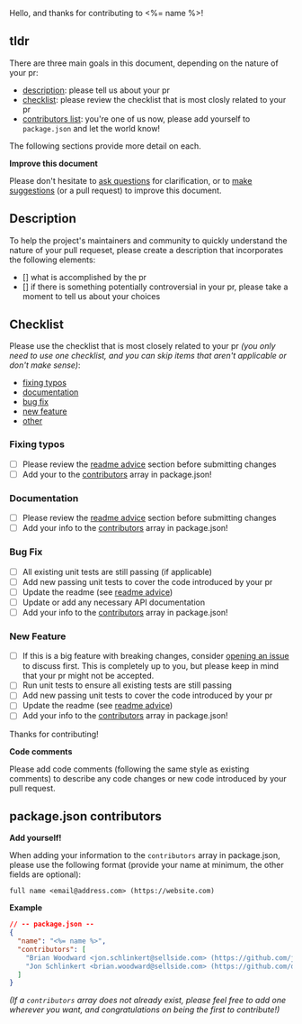 Hello, and thanks for contributing to <%= name %>!

## tldr

There are three main goals in this document, depending on the nature of your pr:

- [description](#description): please tell us about your pr
- [checklist](#checklist): please review the checklist that is most closly related to your pr
- [contributors list](#packagejson-contributors): you're one of us now, please add yourself to `package.json` and let the world know!

The following sections provide more detail on each.

**Improve this document**

Please don't hesitate to [ask questions][issues] for clarification, or to [make suggestions][issues] (or a pull request) to improve this document.

## Description

To help the project's maintainers and community to quickly understand the nature of your pull requeset, please create a description that incorporates the following elements:

- [] what is accomplished by the pr
- [] if there is something potentially controversial in your pr, please take a moment to tell us about your choices

## Checklist

Please use the checklist that is most closely related to your pr _(you only need to use one checklist, and you can skip items that aren't applicable or don't make sense)_:

- [fixing typos]()
- [documentation]()
- [bug fix]()
- [new feature]()
- [other]()

### Fixing typos

- [ ] Please review the [readme advice]() section before submitting changes
- [ ] Add your to the [contributors](#packagejson-contributors) array in package.json!

### Documentation

- [ ] Please review the [readme advice](#readme-advice) section before submitting changes
- [ ] Add your info to the [contributors](#packagejson-contributors) array in package.json!

### Bug Fix

- [ ] All existing unit tests are still passing (if applicable)
- [ ] Add new passing unit tests to cover the code introduced by your pr
- [ ] Update the readme (see [readme advice](#readme-advice))
- [ ] Update or add any necessary API documentation
- [ ] Add your info to the [contributors](#packagejson-contributors) array in package.json!

### New Feature

- [ ] If this is a big feature with breaking changes, consider [opening an issue][issues] to discuss first. This is completely up to you, but please keep in mind that your pr might not be accepted.
- [ ] Run unit tests to ensure all existing tests are still passing
- [ ] Add new passing unit tests to cover the code introduced by your pr
- [ ] Update the readme (see [readme advice](#readme-advice))
- [ ] Add your info to the [contributors](#packagejson-contributors) array in package.json!

Thanks for contributing!

**Code comments**

Please add code comments (following the same style as existing comments) to describe any code changes or new code introduced by your pull request.

## package.json contributors

**Add yourself!**

When adding your information to the `contributors` array in package.json, please use the following format (provide your name at minimum, the other fields are optional):

```
full name <email@address.com> (https://website.com)
```

**Example**

```json
// -- package.json --
{
  "name": "<%= name %>",
  "contributors": [
    "Brian Woodward <jon.schlinkert@sellside.com> (https://github.com/jonschlinkert)",
    "Jon Schlinkert <brian.woodward@sellside.com> (https://github.com/doowb)",
  ]
}
```

_(If a `contributors` array does not already exist, please feel free to add one wherever you want, and congratulations on being the first to contribute!)_

[issues]: ../../issues
[gateway-soft]: https://github.com/onlinesimio/gateway-soft
